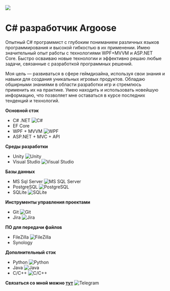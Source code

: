 ![](https://github.com/LuisanArgoose/LuisanAroose/blob/main/ArgooseLogo.png)
# C# разработчик Argoose

Опытный C# программист с глубоким пониманием различных языков программирования и высокой гибкостью в их применении. Имею значительный опыт работы с технологиями WPF+MVVM и ASP.NET Core. Быстро осваиваю новые технологии и эффективно решаю любые задачи, связанные с разработкой программных решений.

Моя цель — развиваться в сфере геймдизайна, используя свои знания и навыки для создания уникальных игровых продуктов. Обладаю обширными знаниями в области разработки игр и стремлюсь применить их на практике. Умею находить и использовать новейшую информацию, что позволяет мне оставаться в курсе последних тенденций и технологий.

**Основной стэк**
  - C# .NET ![C#](https://img.icons8.com/color/24/000000/c-sharp-logo.png)  
  - EF Core 
  - WPF + MVVM ![WPF](https://img.icons8.com/color/24/000000/windows-10.png)
  - ASP.NET + MVC + API  

**Среды разработки**
  - Unity ![Unity](https://img.icons8.com/color/24/000000/unity.png)
  - Visual Studio ![Visual Studio](https://img.icons8.com/color/24/000000/visual-studio.png)

**Базы данных**
  - MS Sql Server ![MS SQL Server](https://img.icons8.com/color/24/000000/microsoft-sql-server.png)
  - PostgreSQL ![PostgreSQL](https://img.icons8.com/color/24/000000/postgreesql.png)
  - SQLite ![SQLite](https://img.icons8.com/color/24/000000/sql.png)

**Инструменты управления проектами**
  - Git ![Git](https://img.icons8.com/color/24/000000/git.png)
  - Jira ![Jira](https://img.icons8.com/color/24/000000/jira.png)

**ПО для передачи файлов**
  - FileZilla ![FileZilla](https://img.icons8.com/color/24/000000/filezilla.png)
  - Synology 

**Дополнительный стэк**
  - Python ![Python](https://img.icons8.com/color/24/000000/python.png)
  - Java ![Java](https://img.icons8.com/color/24/000000/java-coffee-cup-logo.png)
  - C/C++ ![C/C++](https://img.icons8.com/color/24/000000/c-plus-plus-logo.png)

**Связаться со мной можно [тут](https://t.me/LuisanArgoose)** ![Telegram](https://img.icons8.com/color/24/000000/telegram-app.png)
